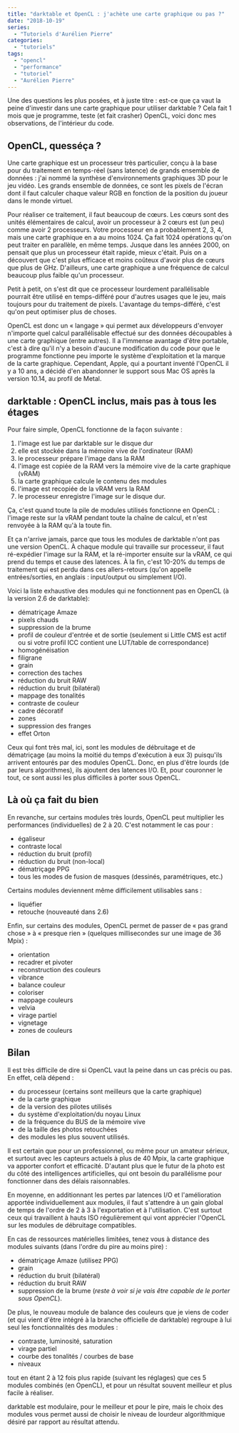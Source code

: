 ```yaml
---
title: "darktable et OpenCL : j'achète une carte graphique ou pas ?"
date: "2018-10-19"
series:
  - "Tutoriels d'Aurélien Pierre"
categories: 
  - "tutoriels"
tags: 
  - "opencl"
  - "performance"
  - "tutoriel"
  - "Aurélien Pierre"
---
```


Une des questions les plus posées, et à juste titre : est-ce que ça vaut la peine d'investir dans une carte graphique pour utiliser darktable ? Cela fait 1 mois que je programme, teste (et fait crasher) OpenCL, voici donc mes observations, de l'intérieur du code.

## OpenCL, quesséça ?

Une carte graphique est un processeur très particulier, conçu à la base pour du traitement en temps-réel (sans latence) de grands ensemble de données : j'ai nommé la synthèse d'environnements graphiques 3D pour le jeu vidéo. Les grands ensemble de données, ce sont les pixels de l'écran dont il faut calculer chaque valeur RGB en fonction de la position du joueur dans le monde virtuel.

Pour réaliser ce traitement, il faut beaucoup de cœurs. Les cœurs sont des unités élémentaires de calcul, avoir un processeur à 2 cœurs est (un peu) comme avoir 2 processeurs. Votre processeur en a probablement 2, 3, 4, mais une carte graphique en a au moins 1024. Ça fait 1024 opérations qu'on peut traiter en parallèle, en même temps. Jusque dans les années 2000, on pensait que plus un processeur était rapide, mieux c'était. Puis on a découvert que c'est plus efficace et moins coûteux d'avoir plus de cœurs que plus de GHz. D'ailleurs, une carte graphique a une fréquence de calcul beaucoup plus faible qu'un processeur.

Petit à petit, on s'est dit que ce processeur lourdement parallélisable pourrait être utilisé en temps-différé pour d'autres usages que le jeu, mais toujours pour du traitement de pixels. L'avantage du temps-différé, c'est qu'on peut optimiser plus de choses.

OpenCL est donc un « langage » qui permet aux développeurs d'envoyer n'importe quel calcul parallélisable effectué sur des données découpables à une carte graphique (entre autres). Il a l'immense avantage d'être portable, c'est à dire qu'il n'y a besoin d'aucune modification du code pour que le programme fonctionne peu importe le système d'exploitation et la marque de la carte graphique. Cependant, Apple, qui a pourtant inventé l'OpenCL il y a 10 ans, a décidé d'en abandonner le support sous Mac OS après la version 10.14, au profil de Metal.

## darktable : OpenCL inclus, mais pas à tous les étages

Pour faire simple, OpenCL fonctionne de la façon suivante :

1. l'image est lue par darktable sur le disque dur
2. elle est stockée dans la mémoire vive de l'ordinateur (RAM)
3. le processeur prépare l'image dans la RAM
4. l'image est copiée de la RAM vers la mémoire vive de la carte graphique (vRAM)
5. la carte graphique calcule le contenu des modules
6. l'image est recopiée de la vRAM vers la RAM
7. le processeur enregistre  l'image sur le disque dur.

Ça, c'est quand toute la pile de modules utilisés fonctionne en OpenCL : l'image reste sur la vRAM pendant toute la chaîne de calcul, et n'est renvoyée à la RAM qu'à la toute fin.

Et ça n'arrive jamais, parce que tous les modules de darktable n'ont pas une version OpenCL. À chaque module qui travaille sur processeur, il faut ré-expédier l'image sur la RAM, et la ré-importer ensuite sur la vRAM, ce qui prend du temps et cause des latences. À la fin, c'est 10-20% du temps de traitement qui est perdu dans ces allers-retours (qu'on appelle entrées/sorties, en anglais : input/output ou simplement I/O).

Voici la liste exhaustive des modules qui ne fonctionnent pas en OpenCL (à la version 2.6 de darktable):

- dématriçage Amaze
- pixels chauds
- suppression de la brume
- profil de couleur d'entrée et de sortie (seulement si Little CMS est actif ou si votre profil ICC contient une LUT/table de correspondance)
- homogénéisation
- filigrane
- grain
- correction des taches
- réduction du bruit RAW
- réduction du bruit (bilatéral)
- mappage des tonalités
- contraste de couleur
- cadre décoratif
- zones
- suppression des franges
- effet Orton

Ceux qui font très mal, ici, sont les modules de débruitage et de dématriçage (au moins la moitié du temps d'exécution à eux 3) puisqu'ils arrivent entourés par des modules OpenCL. Donc, en plus d'être lourds (de par leurs algorithmes), ils ajoutent des latences I/O. Et, pour couronner le tout, ce sont aussi les plus difficiles à porter sous OpenCL.

## Là où ça fait du bien

En revanche, sur certains modules très lourds, OpenCL peut multiplier les performances (individuelles) de 2 à 20. C'est notamment le cas pour :

- égaliseur
- contraste local
- réduction du bruit (profil)
- réduction du bruit (non-local)
- dématriçage PPG
- tous les modes de fusion de masques (dessinés, paramétriques, etc.)

Certains modules deviennent même difficilement utilisables sans :

- liquéfier
- retouche (nouveauté dans 2.6)

Enfin, sur certains des modules, OpenCL permet de passer de « pas grand chose » à « presque rien » (quelques millisecondes sur une image de 36 Mpix) :

- orientation
- recadrer et pivoter
- reconstruction des couleurs
- vibrance
- balance couleur
- coloriser
- mappage couleurs
- velvia
- virage partiel
- vignetage
- zones de couleurs

## Bilan

Il est très difficile de dire si OpenCL vaut la peine dans un cas précis ou pas. En effet, celà dépend :

- du processeur (certains sont meilleurs que la carte graphique)
- de la carte graphique
- de la version des pilotes utilisés
- du système d'exploitation/du noyau Linux
- de la fréquence du BUS de la mémoire vive
- de la taille des photos retouchées
- des modules les plus souvent utilisés.

Il est certain que pour un professionnel, ou même pour un amateur sérieux, et surtout avec les capteurs actuels à plus de 40 Mpix, la carte graphique va apporter confort et efficacité. D'autant plus que le futur de la photo est du côté des intelligences artificielles, qui ont besoin du parallélisme pour fonctionner dans des délais raisonnables.

En moyenne, en additionnant les pertes par latences I/O et l'amélioration apportée individuellement aux modules, il faut s'attendre à un gain global de temps de l'ordre de 2 à 3 à l'exportation et à l'utilisation. C'est surtout ceux qui travaillent à hauts ISO régulièrement qui vont apprécier l'OpenCL sur les modules de débruitage compatibles.

En cas de ressources matérielles limitées, tenez vous à distance des modules suivants (dans l'ordre du pire au moins pire) :

- dématriçage Amaze (utilisez PPG)
- grain
- réduction du bruit (bilatéral)
- réduction du bruit RAW
- suppression de la brume (_reste à voir si je vais être capable de le porter sous OpenCL_).

De plus, le nouveau module de balance des couleurs que je viens de coder (et qui vient d'être intégré à la branche officielle de darktable) regroupe à lui seul les fonctionnalités des modules :

- contraste, luminosité, saturation
- virage partiel
- courbe des tonalités / courbes de base
- niveaux

tout en étant 2 à 12 fois plus rapide (suivant les réglages) que ces 5 modules combinés (en OpenCL), et pour un résultat souvent meilleur et plus facile à réaliser.

darktable est modulaire, pour le meilleur et pour le pire, mais le choix des modules vous permet aussi de choisir le niveau de lourdeur algorithmique désiré par rapport au résultat attendu.
